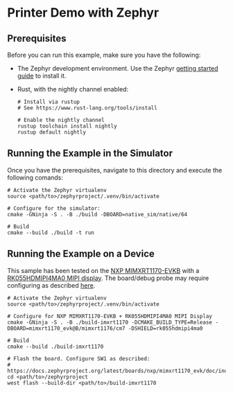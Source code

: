 # Printer Demo with Zephyr

## Prerequisites

Before you can run this example, make sure you have the following:

- The Zephyr development environment. Use the Zephyr [getting started guide](https://docs.zephyrproject.org/latest/develop/getting_started/index.html) to install it.
- Rust, with the nightly channel enabled:

      # Install via rustup
      # See https://www.rust-lang.org/tools/install

      # Enable the nightly channel
      rustup toolchain install nightly
      rustup default nightly


## Running the Example in the Simulator

Once you have the prerequisites, navigate to this directory and execute the following comands:

    # Activate the Zephyr virtualenv
    source <path/to>/zephyrproject/.venv/bin/activate

    # Configure for the simulator:
    cmake -GNinja -S . -B ./build -DBOARD=native_sim/native/64

    # Build
    cmake --build ./build -t run

## Running the Example on a Device

This sample has been tested on the [NXP MIMXRT1170-EVKB](https://docs.zephyrproject.org/latest/boards/nxp/mimxrt1170_evk/doc/index.html) with a [RK055HDMIPI4MA0 MIPI display](https://docs.zephyrproject.org/latest/boards/shields/rk055hdmipi4ma0/doc/index.html). The board/debug probe may require configuring as described [here](https://docs.zephyrproject.org/latest/boards/nxp/mimxrt1170_evk/doc/index.html#configuring-a-debug-probe).

    # Activate the Zephyr virtualenv
    source <path/to>/zephyrproject/.venv/bin/activate

    # Configure for NXP MIMXRT1170-EVKB + RK055HDMIPI4MA0 MIPI Display
    cmake -GNinja -S . -B ./build-imxrt1170 -DCMAKE_BUILD_TYPE=Release -DBOARD=mimxrt1170_evk@B/mimxrt1176/cm7 -DSHIELD=rk055hdmipi4ma0

    # Build
    cmake --build ./build-imxrt1170

    # Flash the board. Configure SW1 as described:
    # https://docs.zephyrproject.org/latest/boards/nxp/mimxrt1170_evk/doc/index.html#flashing
    cd <path/to>/zephyrproject
    west flash --build-dir <path/to>/build-imxrt1170
